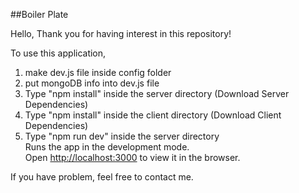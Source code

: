 ##Boiler Plate

Hello, 
Thank you for having interest in this repository!

To use this application,

1. make dev.js file inside config folder
2. put mongoDB info into dev.js file
3. Type "npm install" inside the server directory (Download Server Dependencies)
4. Type "npm install" inside the client directory (Download Client Dependencies)
5. Type "npm run dev" inside the server directory\
Runs the app in the development mode.\
Open [http://localhost:3000](http://localhost:3000) to view it in the browser.

If you have problem, feel free to contact me.

